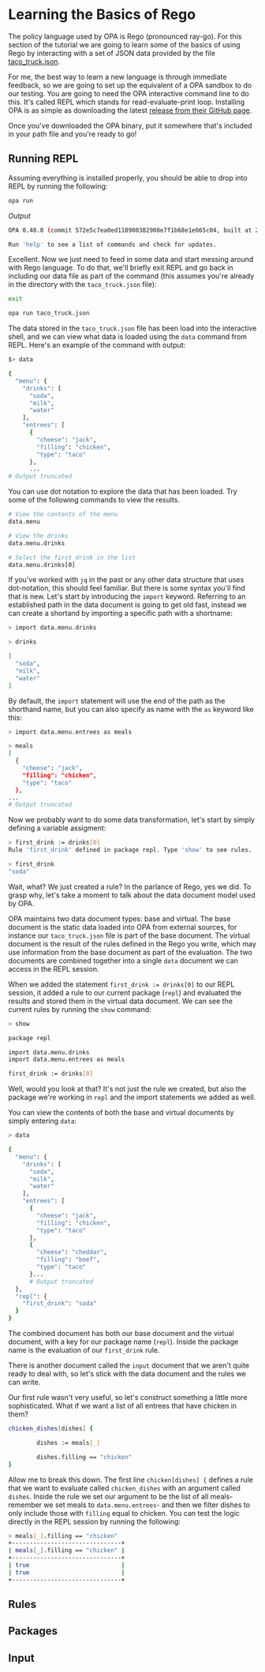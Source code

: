 # Learning the Basics of Rego

The policy language used by OPA is Rego (pronounced ray-go). For this section of the tutorial we are going to learn some of the basics of using Rego by interacting with a set of JSON data provided by the file [taco_truck.json](./taco_truck.json). 

For me, the best way to learn a new language is through immediate feedback, so we are going to set up the equivalent of a OPA sandbox to do our testing. You are going to need the OPA interactive command line to do this. It's called REPL which stands for read-evaluate-print loop. Installing OPA is as simple as downloading the latest [release from their GitHub page](https://github.com/open-policy-agent/opa/releases).

Once you've downloaded the OPA binary, put it somewhere that's included in your path file and you're ready to go!

## Running REPL

Assuming everything is installed properly, you should be able to drop into REPL by running the following:

```bash
opa run
```

*Output*

```bash
OPA 0.48.0 (commit 572e5c7ea0ed118900382908e7f1b68e1e665c04, built at 2023-01-09T16:07:13Z)

Run 'help' to see a list of commands and check for updates.
```

Excellent. Now we just need to feed in some data and start messing around with Rego language. To do that, we'll briefly exit REPL and go back in including our data file as part of the command (this assumes you're already in the directory with the `taco_truck.json` file):

```bash
exit

opa run taco_truck.json
```

The data stored in the `taco_truck.json` file has been load into the interactive shell, and we can view what data is loaded using the `data` command from REPL. Here's an example of the command with output:

```bash
$> data

{
  "menu": {
    "drinks": [
      "soda",
      "milk",
      "water"
    ],
    "entrees": [
      {
        "cheese": "jack",
        "filling": "chicken",
        "type": "taco"
      },
      ...
# Output truncated
```

You can use dot notation to explore the data that has been loaded. Try some of the following commands to view the results.

```bash
# View the contents of the menu
data.menu

# View the drinks
data.menu.drinks

# Select the first drink in the list
data.menu.drinks[0]
```

If you've worked with `jq` in the past or any other data structure that uses dot-notation, this should feel familiar. But there is some syntax you'll find that is new. Let's start by introducing the `import` keyword. Referring to an established path in the data document is going to get old fast, instead we can create a shortand by importing a specific path with a shortname:

```bash
> import data.menu.drinks

> drinks

[
  "soda",
  "milk",
  "water"
]
```

By default, the `import` statement will use the end of the path as the shorthand name, but you can also specify as name with the `as` keyword like this:

```bash
> import data.menu.entrees as meals

> meals
[
  {
    "cheese": "jack",
    "filling": "chicken",
    "type": "taco"
  },
...
# Output truncated
```

Now we probably want to do some data transformation, let's start by simply defining a variable assigment:

```bash
> first_drink := drinks[0]
Rule 'first_drink' defined in package repl. Type 'show' to see rules.

> first_drink
"soda"
```

Wait, what? We just created a rule? In the parlance of Rego, yes we did. To grasp why, let's take a moment to talk about the data document model used by OPA.

OPA maintains two data document types: base and virtual. The base document is the static data loaded into OPA from external sources, for instance our `taco_truck.json` file is part of the base document. The virtual document is the result of the rules defined in the Rego you write, which may use information from the base document as part of the evaluation. The two documents are combined together into a single `data` document we can access in the REPL session.

When we added the statement `first_drink := drinks[0]` to our REPL session, it added a rule to our current package (`repl`) and evaluated the results and stored them in the virtual data document. We can see the current rules by running the `show` command:

```bash
> show

package repl

import data.menu.drinks
import data.menu.entrees as meals

first_drink := drinks[0]
```

Well, would you look at that? It's not just the rule we created, but also the package we're working in `repl` and the import statements we added as well.

You can view the contents of both the base and virtual documents by simply entering `data`:

```bash
> data

{
  "menu": {
    "drinks": [
      "soda",
      "milk",
      "water"
    ],
    "entrees": [
      {
        "cheese": "jack",
        "filling": "chicken",
        "type": "taco"
      },
      {
        "cheese": "cheddar",
        "filling": "beef",
        "type": "taco"
      }...
      # Output truncated
  },
  "repl": {
    "first_drink": "soda"
  }
}
```

The combined document has both our base document and the virtual document, with a key for our package name (`repl`). Inside the package name is the evaluation of our `first_drink` rule.

There is another document called the `input` document that we aren't quite ready to deal with, so let's stick with the data document and the rules we can write.

Our first rule wasn't very useful, so let's construct something a little more sophisticated. What if we want a list of all entrees that have chicken in them?

```bash
chicken_dishes[dishes] {

        dishes := meals[_]

        dishes.filling == "chicken"
}
```

Allow me to break this down. The first line `chicken[dishes] {` defines a rule that we want to evaluate called `chicken_dishes` with an argument called `dishes`. Inside the rule we set our argument to be the list of all meals- remember we set meals to `data.menu.entrees`- and then we filter dishes to only include those with `filling` equal to chicken. You can test the logic directly in the REPL session by running the following:

```bash
> meals[_].filling == "chicken"
+-------------------------------+
| meals[_].filling == "chicken" |
+-------------------------------+
| true                          |
| true                          |
+-------------------------------+
```

## Rules

## Packages

## Input

